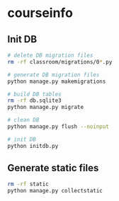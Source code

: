 # courseinfo

## Init DB

```bash
# delete DB migration files
rm -rf classroom/migrations/0*.py

# generate DB migration files
python manage.py makemigrations

# build DB tables
rm -rf db.sqlite3
python manage.py migrate

# clean DB
python manage.py flush --noinput

# init DB
python initdb.py

```

## Generate static files

```bash
rm -rf static
python manage.py collectstatic
```
